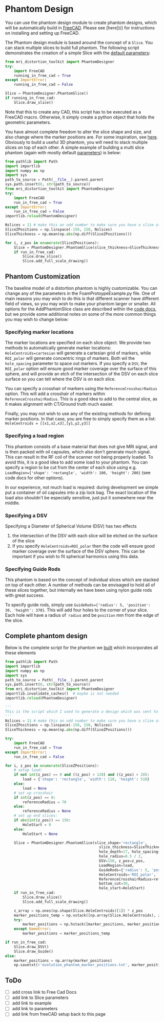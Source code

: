 # Phantom Design

You can use the phantom design module to create phantom designs, which will be automatically build in [FreeCAD](https://www.freecadweb.org/). Please see [here])() for instructions on installing and setting up FreeCAD.

The Phantom design module is based around the concept of a `Slice`. You can stack multiple slices to build full phantom. The following script demonstrates the creation of a simple Slice with the [default parameters]():

```python
from mri_distortion_toolkit import PhantomDesigner
try:
    import FreeCAD
    running_in_free_cad = True
except ImportError:
    running_in_free_cad = False

Slice = PhantomDesigner.PhantomSlice()
if running_in_free_cad:
    Slice.draw_slice()
```

Note that this to create any CAD, this script has to be executed as a FreeCAD macro. Otherwise, it simply create a python object that holds the geometric parameters.

You have almost complete freedom to alter the slice shape and size, and also change where the marker positions are. For some inspiration, see [here](). Obviously to build a useful 3D phantom, you will need to stack multiple slices on top of each other. A simple example of building a multi slice phantom (again with mostly default [parameters]()) is below:

```python
from pathlib import Path
import importlib
import numpy as np
import sys
path_to_source = Path(__file__).parent.parent
sys.path.insert(0, str(path_to_source))
from mri_distortion_toolkit import PhantomDesigner
try:
    import FreeCAD
    run_in_free_cad = True
except ImportError:
    run_in_free_cad = False
importlib.reload(PhantomDesigner)

Nslices = 11 # make this an odd number to make sure you have a slize at z=0
SliceZPositions = np.linspace(-150, 150, Nslices)
SliceThickness = np.mean(np.abs(np.diff(SliceZPositions)))

for i, z_pos in enumerate(SliceZPositions):
    Slice = PhantomDesigner.PhantomSlice(slice_thickness=SliceThickness, z_pos=z_pos)
    if run_in_free_cad:
        Slice.draw_slice()
        Slice.add_full_scale_drawing()
```

## Phantom Customization

The baseline model of a distortion phantom is highly customizable. You can change any of the parameters in the FoamProtoypeExample.py file. One of main reasons you may wish to do this is that different scanner have different field of views, so you may wish to make your phantom larger or smaller.
All options for the AddPhantomSlice class are described within the [code docs](), but we provide some additional notes on some of the more common things you may wish to change below:

### Specifying marker locations 

The marker locations are specified on each slice object. We provide two methods to automatically generate marker locations: ```HoleCentroids=cartesian``` will generate a cartesian grid of markers, while ```ROI_polar```  will generate concentric rings of markers. Both wil the ```hole_spacing``` parameter to space out markers. If you specify a ```DSV```,  the ```ROI_polar``` option will ensure good marker coverage over the surface of this sphere, and will provide an etch of the intersection of the DSV on each slice surface so you can tell where the DSV is on each slice.

You can specify a crosshair of markers using the ```ReferenceCrosshairRadius``` option. This will add a crosshair of markers within ```ReferenceCrosshairRadius```. This is a good idea to add to the central slice, as it makes alignment with CT/Ground truth much easier.

Finally, you may not wish to use any of the existing methods for defining marker positions. In that case, you are free to simply specify them as a list: ```HoleCentroids = [[x1,x2,x3],[y1,y2,y3]]```

### Specifying a load region

This phantom consists of a base material that does not give MRI signal, and is then packed with oil capsules, which also don't generate much signal. This can result in the RF coil of the scanner not being properly loaded. To avoid this, it is a good idea to add some load to your phantom. You can specify a region to be cut from the center of each slice using e.g. ```LoadRegion={'shape': 'rectangle', 'width': 100, 'height': 200}``` (see code docs for other options).

In our experience, not much load is required: during development we simple put a container of oil capsules into a zip lock bag. The exact location of the load also shouldn't be especially sensitive, just put it somewhere near the middle. 

### Specifying a DSV

Specifying a Diameter of Spherical Volume (DSV) has two effects

1. the intersection of the DSV with each slice will be etched on the surface of the slice
2. If you specify ```HoleCentroids=ROI_polar``` then the code will ensure good marker coverage over the surface of the DSV sphere. This can be important if you wish to fit spherical harmonics using this data.

### Specifying Guide Rods

This phantom is based on the concept of individual slices which are stacked on top of each other. A number of methods can be envisaged to hold all of these slices together, but internally we have been using nylon guide rods with great success. 

To specify guide rods, simply use ```GuideRods={'radius': 5, 'position': 30, 'height': 370}```. This will add four holes to the corner of your slice. Each hole will have a radius of` radius` and be  `position` mm from the edge of the slice.

## Complete phantom design

Below is the complete script for the phantom we [built]() which incorporates all these elements

```python
from pathlib import Path
import importlib
import numpy as np
import sys
path_to_source = Path(__file__).parent.parent
sys.path.insert(0, str(path_to_source))
from mri_distortion_toolkit import PhantomDesigner
importlib.invalidate_caches()  # maybe is not needed
importlib.reload(PhantomDesigner)

'''
This is the script which I used to generate a design which was sent to Evolution Gear
'''
Nslices = 11 # make this an odd number to make sure you have a slize at z=0
SliceZPositions = np.linspace(-150, 150, Nslices)
SliceThickness = np.mean(np.abs(np.diff(SliceZPositions)))

try:
    import FreeCAD
    run_in_free_cad = True
except ImportError:
    run_in_free_cad = False

for i, z_pos in enumerate(SliceZPositions):
    # setup load:
    if not int(z_pos) == 0 and ((z_pos) < 120) and ((z_pos) > 20):
        load = {'shape': 'rectangle', 'width': 110, 'height': 510}
    else:
        load = None
    # set up crosshair
    if int(z_pos) == 0:
        referenceRadius = 70
    else:
        referenceRadius = None
    # set up end slices:
    if abs(int(z_pos)) == 150:
        HoleStart = 0
    else:
        HoleStart = None

    Slice = PhantomDesigner.PhantomSlice(slice_shape='rectangle',
                                           slice_thickness=SliceThickness, HVL_x=390 / 2, HVL_Y=390 / 2,
                                           hole_depth=17, hole_spacing=25,
                                           hole_radius=8.5 / 2,
                                           DSV=150, z_pos=z_pos,
                                           LoadRegion=load,
                                           GuideRods={'radius': 5, 'position': 20, 'height': 370},
                                           HoleCentroids='ROI_polar',
                                           ReferenceCrosshairRadius=referenceRadius,
                                           bottom_cut=30,
                                           hole_start=HoleStart)
    if run_in_free_cad:
        Slice.draw_slice()
        Slice.add_full_scale_drawing()

    z_array = np.ones(np.shape(Slice.HoleCentroids)[1]) * z_pos
    marker_positions_temp = np.vstack([np.array(Slice.HoleCentroids), z_array])
    try:
        marker_positions = np.hstack([marker_positions, marker_positions_temp])
    except NameError:
        marker_positions = marker_positions_temp

if run_in_free_cad:
    Slice.draw_DSV()
    Slice.draw_Guide()
else:
    marker_positions = np.array(marker_positions)
    np.savetxt(r'evolution_phantom_marker_positions.txt', marker_positions)

```



## ToDo

- [ ] add cross link to Free Cad Docs
- [ ] add link to Slice parameters
- [ ] add link to example
- [ ] add link to parameters
- [ ] add link from freeCAD setup back to this page